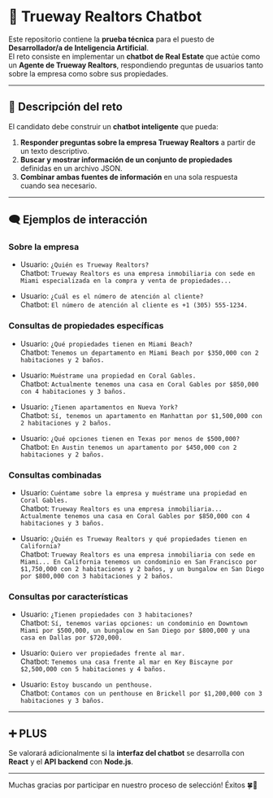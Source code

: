# 🏡 Trueway Realtors Chatbot

Este repositorio contiene la **prueba técnica** para el puesto de **Desarrollador/a de Inteligencia Artificial**.  
El reto consiste en implementar un **chatbot de Real Estate** que actúe como un **Agente de Trueway Realtors**, respondiendo preguntas de usuarios tanto sobre la empresa como sobre sus propiedades.

---

## 📌 Descripción del reto

El candidato debe construir un **chatbot inteligente** que pueda:

1. **Responder preguntas sobre la empresa Trueway Realtors** a partir de un texto descriptivo.
2. **Buscar y mostrar información de un conjunto de propiedades** definidas en un archivo JSON.
3. **Combinar ambas fuentes de información** en una sola respuesta cuando sea necesario.

---

## 🗨️ Ejemplos de interacción

### Sobre la empresa
- Usuario: `¿Quién es Trueway Realtors?`  
  Chatbot: `Trueway Realtors es una empresa inmobiliaria con sede en Miami especializada en la compra y venta de propiedades...`

- Usuario: `¿Cuál es el número de atención al cliente?`  
  Chatbot: `El número de atención al cliente es +1 (305) 555-1234.`

### Consultas de propiedades específicas
- Usuario: `¿Qué propiedades tienen en Miami Beach?`  
  Chatbot: `Tenemos un departamento en Miami Beach por $350,000 con 2 habitaciones y 2 baños.`

- Usuario: `Muéstrame una propiedad en Coral Gables.`  
  Chatbot: `Actualmente tenemos una casa en Coral Gables por $850,000 con 4 habitaciones y 3 baños.`

- Usuario: `¿Tienen apartamentos en Nueva York?`  
  Chatbot: `Sí, tenemos un apartamento en Manhattan por $1,500,000 con 2 habitaciones y 2 baños.`

- Usuario: `¿Qué opciones tienen en Texas por menos de $500,000?`  
  Chatbot: `En Austin tenemos un apartamento por $450,000 con 2 habitaciones y 2 baños.`

### Consultas combinadas
- Usuario: `Cuéntame sobre la empresa y muéstrame una propiedad en Coral Gables.`  
  Chatbot: `Trueway Realtors es una empresa inmobiliaria... Actualmente tenemos una casa en Coral Gables por $850,000 con 4 habitaciones y 3 baños.`

- Usuario: `¿Quién es Trueway Realtors y qué propiedades tienen en California?`  
  Chatbot: `Trueway Realtors es una empresa inmobiliaria con sede en Miami... En California tenemos un condominio en San Francisco por $1,750,000 con 2 habitaciones y 2 baños, y un bungalow en San Diego por $800,000 con 3 habitaciones y 2 baños.`

### Consultas por características
- Usuario: `¿Tienen propiedades con 3 habitaciones?`  
  Chatbot: `Sí, tenemos varias opciones: un condominio en Downtown Miami por $500,000, un bungalow en San Diego por $800,000 y una casa en Dallas por $720,000.`

- Usuario: `Quiero ver propiedades frente al mar.`  
  Chatbot: `Tenemos una casa frente al mar en Key Biscayne por $2,500,000 con 5 habitaciones y 4 baños.`

- Usuario: `Estoy buscando un penthouse.`  
  Chatbot: `Contamos con un penthouse en Brickell por $1,200,000 con 3 habitaciones y 3 baños.`

---

## ➕ PLUS
Se valorará adicionalmente si la **interfaz del chatbot** se desarrolla con **React** y el **API backend** con **Node.js**.  

---

Muchas gracias por participar en nuestro proceso de selección! Éxitos 🍀🤞
